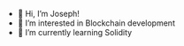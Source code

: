 - 👋 Hi, I’m Joseph!
- 👀 I’m interested in Blockchain development
- 🌱 I’m currently learning Solidity

<!---

lopez3344/lopez3344 is a ✨ special ✨ repository because its `README.md` (this file) appears on your GitHub profile.

--->

